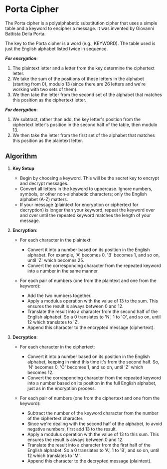 # Porta Cipher

The Porta cipher is a polyalphabetic substitution cipher that uses a simple table and a keyword to encipher a message. It was invented by Giovanni Battista Della Porta.

The key to the Porta cipher is a word (e.g., KEYWORD). The table used is just the English alphabet listed twice in sequence.

***For encryption***:

1. The plaintext letter and a letter from the key determine the ciphertext letter.
2. We take the sum of the positions of these letters in the alphabet (starting from 0), modulo 13 (since there are 26 letters and we're working with two sets of them).
3. We then take the letter from the second set of the alphabet that matches this position as the ciphertext letter.

***For decryption***:

1. We subtract, rather than add, the key letter's position from the ciphertext letter's position in the second half of the table, then modulo 13.
2. We then take the letter from the first set of the alphabet that matches this position as the plaintext letter.

## Algorithm

1. **Key Setup**
    * Begin by choosing a keyword. This will be the secret key to encrypt and decrypt messages.
    * Convert all letters in the keyword to uppercase. Ignore numbers, symbols, or other non-alphabetic characters; only the English alphabet (A-Z) matters.
    * If your message (plaintext for encryption or ciphertext for decryption) is longer than your keyword, repeat the keyword over and over until the repeated keyword matches the length of your message.

2. **Encryption**:
    * For each character in the plaintext:
        * Convert it into a number based on its position in the English alphabet. For example, 'A' becomes 0, 'B' becomes 1, and so on, until 'Z' which becomes 25.
        * Convert the corresponding character from the repeated keyword into a number in the same manner.

    * For each pair of numbers (one from the plaintext and one from the keyword):
        * Add the two numbers together.
        * Apply a modulus operation with the value of 13 to the sum. This ensures the result is always between 0 and 12.
        * Translate the result into a character from the second half of the English alphabet. So a 0 translates to 'N', 1 to 'O', and so on, until 12 which translates to 'Z'.
        * Append this character to the encrypted message (ciphertext).

3. **Decryption**:
    * For each character in the ciphertext:
        * Convert it into a number based on its position in the English alphabet, keeping in mind this time it's from the second half. So, 'N' becomes 0, 'O' becomes 1, and so on, until 'Z' which becomes 12.
        * Convert the corresponding character from the repeated keyword into a number based on its position in the full English alphabet, just as in the encryption process.

    * For each pair of numbers (one from the ciphertext and one from the keyword):
        * Subtract the number of the keyword character from the number of the ciphertext character.
        * Since we're dealing with the second half of the alphabet, to avoid negative numbers, first add 13 to the result.
        * Apply a modulus operation with the value of 13 to this sum. This ensures the result is always between 0 and 12.
        * Translate the result into a character from the first half of the English alphabet. So a 0 translates to 'A', 1 to 'B', and so on, until 12 which translates to 'M'.
        * Append this character to the decrypted message (plaintext).
